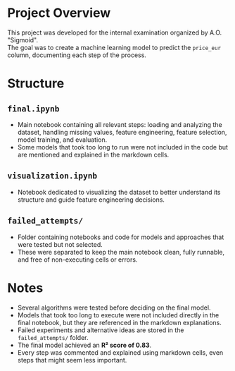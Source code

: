 # Project Overview

This project was developed for the internal examination organized by A.O. "Sigmoid".  
The goal was to create a machine learning model to predict the `price_eur` column, documenting each step of the process.

# Structure

## `final.ipynb`
- Main notebook containing all relevant steps: loading and analyzing the dataset, handling missing values, feature engineering, feature selection, model training, and evaluation.
- Some models that took too long to run were not included in the code but are mentioned and explained in the markdown cells.

## `visualization.ipynb`
- Notebook dedicated to visualizing the dataset to better understand its structure and guide feature engineering decisions.

## `failed_attempts/`
- Folder containing notebooks and code for models and approaches that were tested but not selected.
- These were separated to keep the main notebook clean, fully runnable, and free of non-executing cells or errors.

# Notes

- Several algorithms were tested before deciding on the final model.
- Models that took too long to execute were not included directly in the final notebook, but they are referenced in the markdown explanations.
- Failed experiments and alternative ideas are stored in the `failed_attempts/` folder.
- The final model achieved an **R² score of 0.83**.
- Every step was commented and explained using markdown cells, even steps that might seem less important.

